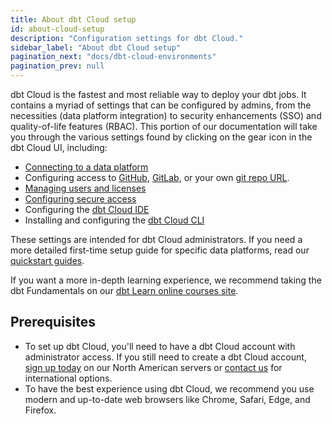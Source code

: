 ```yaml
---
title: About dbt Cloud setup
id: about-cloud-setup
description: "Configuration settings for dbt Cloud."
sidebar_label: "About dbt Cloud setup"
pagination_next: "docs/dbt-cloud-environments"
pagination_prev: null
---
```


dbt Cloud is the fastest and most reliable way to deploy your dbt jobs. It contains a myriad of settings that can be configured by admins, from the necessities (data platform integration) to security enhancements (SSO) and quality-of-life features (RBAC). This portion of our documentation will take you through the various settings found by clicking on the gear icon in the dbt Cloud UI, including:

- [Connecting to a data platform](/docs/cloud/connect-data-platform/about-connections)
- Configuring access to [GitHub](/docs/cloud/git/connect-github), [GitLab](/docs/cloud/git/connect-gitlab), or your own [git repo URL](/docs/cloud/git/import-a-project-by-git-url).
- [Managing users and licenses](/docs/cloud/manage-access/seats-and-users)
- [Configuring secure access](/docs/cloud/manage-access/about-user-access)
- Configuring the [dbt Cloud IDE](/docs/cloud/about-cloud-develop)
- Installing and configuring the [dbt Cloud CLI](/docs/cloud/cloud-cli-installation)

These settings are intended for dbt Cloud administrators. If you need a more detailed first-time setup guide for specific data platforms, read our [quickstart guides](/guides).

If you want a more in-depth learning experience, we recommend taking the dbt Fundamentals on our [dbt Learn online courses site](https://courses.getdbt.com/).

## Prerequisites
- To set up dbt Cloud, you'll need to have a dbt Cloud account with administrator access. If you still need to create a dbt Cloud account, [sign up today](https://getdbt.com) on our North American servers or [contact us](https://getdbt.com/contact) for international options.
- To have the best experience using dbt Cloud, we recommend you use modern and up-to-date web browsers like Chrome, Safari, Edge, and Firefox.



